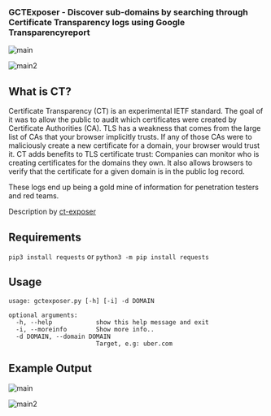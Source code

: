 ### GCTExposer - Discover sub-domains by searching through Certificate Transparency logs using Google Transparencyreport


![main](https://raw.githubusercontent.com/m4ll0k/GCTExposer/master/main.png)

![main2](https://raw.githubusercontent.com/m4ll0k/GCTExposer/master/main2.png)

What is CT?
---
Certificate Transparency (CT) is an experimental IETF standard. The goal of it was to allow the public to audit which certificates were created by Certificate Authorities (CA). TLS has a weakness that comes from the large list of CAs that your browser implicitly trusts. If any of those CAs were to maliciously create a new certificate for a domain, your browser would trust it. CT adds benefits to TLS certificate trust: Companies can monitor who is creating certificates for the domains they own. It also allows browsers to verify that the certificate for a given domain is in the public log record.

These logs end up being a gold mine of information for penetration testers and red teams.  

Description by [ct-exposer](https://github.com/chris408/ct-exposer)

Requirements
---

`pip3 install requests` or `python3 -m pip install requests`

Usage
---

```
usage: gctexposer.py [-h] [-i] -d DOMAIN

optional arguments:
  -h, --help            show this help message and exit
  -i, --moreinfo        Show more info..
  -d DOMAIN, --domain DOMAIN
                        Target, e.g: uber.com
```

Example Output
--
![main](https://raw.githubusercontent.com/m4ll0k/GCTExposer/master/main.png)


![main2](https://raw.githubusercontent.com/m4ll0k/GCTExposer/master/main2.png)
